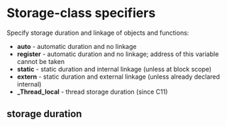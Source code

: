 # Storage-class specifiers

Specify storage duration and linkage of objects and functions:

- **auto** - automatic duration and no linkage
- **register** - automatic duration and no linkage; address of this variable cannot be taken
- **static** - static duration and internal linkage (unless at block scope)
- **extern** - static duration and external linkage (unless already declared internal)
- **_Thread_local** - thread storage duration (since C11)

## storage duration
